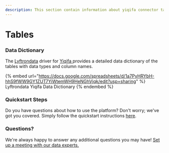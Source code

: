 ```yaml
---
description: This section contain information about yiqifa connector tables information
---
```


# Tables

### Data Dictionary

The [Lyftrondata](https://www.lyftrondata.com/) driver for [Yiqifa](https://www.lyftrondata.com/integration/yiqifa/)[ ](https://www.lyftrondata.com/integration/yiqifa/)provides a detailed data dictionary of the tables with data types and column names.

{% embed url="https://docs.google.com/spreadsheets/d/1a7PyHRYbH-hhS9fWW9GY1ZUT7YiWtemWH9HeNGhVjqk/edit?usp=sharing" %}
Lyftrondata Yiqifa Data Dictionary
{% endembed %}

### Quickstart Steps

Do you have questions about how to use the platform? Don't worry; we've got you covered. Simply follow the quickstart instructions [here](../../../../quickstart-steps.md).

### Questions? <a href="#questions" id="questions"></a>

We're always happy to answer any additional questions you may have! [Set up a meeting with our data experts.](https://www.lyftrondata.com/book-a-meeting/)

